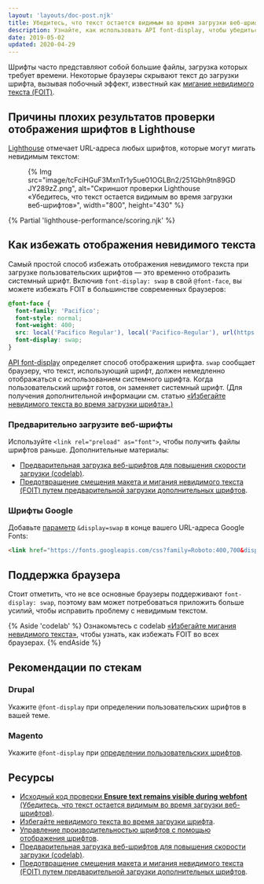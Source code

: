 ```yaml
---
layout: 'layouts/doc-post.njk'
title: Убедитесь, что текст остается видимым во время загрузки веб-шрифта
description: Узнайте, как использовать API font-display, чтобы убедиться, что текст вашей веб-страницы всегда виден пользователям.
date: 2019-05-02
updated: 2020-04-29
---
```


Шрифты часто представляют собой большие файлы, загрузка которых требует времени. Некоторые браузеры скрывают текст до загрузки шрифта, вызывая побочный эффект, известный как [мигание невидимого текста (FOIT)](https://web.dev/avoid-invisible-text/).

## Причины плохих результатов проверки отображения шрифтов в Lighthouse

[Lighthouse](https://developers.google.com/web/tools/lighthouse/) отмечает URL-адреса любых шрифтов, которые могут мигать невидимым текстом:

<figure>{% Img src="image/tcFciHGuF3MxnTr1y5ue01OGLBn2/251Gbh9tn89GDJY289zZ.png", alt="Скриншот проверки Lighthouse «Убедитесь, что текст остается видимым во время загрузки веб-шрифтов»", width="800", height="430" %}</figure>

{% Partial 'lighthouse-performance/scoring.njk' %}

## Как избежать отображения невидимого текста

Самый простой способ избежать отображения невидимого текста при загрузке пользовательских шрифтов — это временно отобразить системный шрифт. Включив `font-display: swap` в свой `@font-face`, вы можете избежать FOIT в большинстве современных браузеров:

```css
@font-face {
  font-family: 'Pacifico';
  font-style: normal;
  font-weight: 400;
  src: local('Pacifico Regular'), local('Pacifico-Regular'), url(https://fonts.gstatic.com/s/pacifico/v12/FwZY7-Qmy14u9lezJ-6H6MmBp0u-.woff2) format('woff2');
  font-display: swap;
}
```

[API font-display](https://developer.mozilla.org/docs/Web/CSS/@font-face/font-display) определяет способ отображения шрифта. `swap` сообщает браузеру, что текст, использующий шрифт, должен немедленно отображаться с использованием системного шрифта. Когда пользовательский шрифт готов, он заменяет системный шрифт. (Для получения дополнительной информации см. статью [«Избегайте невидимого текста во время загрузки шрифта».)](https://web.dev/avoid-invisible-text/)

### Предварительно загрузите веб-шрифты

Используйте `<link rel="preload" as="font">`, чтобы получить файлы шрифтов раньше. Дополнительные материалы:

- [Предварительная загрузка веб-шрифтов для повышения скорости загрузки (codelab)](https://web.dev/codelab-preload-web-fonts/).
- [Предотвращение смещения макета и мигания невидимого текста (FOIT) путем предварительной загрузки дополнительных шрифтов](https://web.dev/preload-optional-fonts/).

### Шрифты Google

Добавьте [параметр](https://developer.mozilla.org/docs/Learn/Common_questions/What_is_a_URL#Basics_anatomy_of_a_URL) `&display=swap` в конце вашего URL-адреса Google Fonts:

```html
<link href="https://fonts.googleapis.com/css?family=Roboto:400,700&display=swap" rel="stylesheet">
```

## Поддержка браузера

Стоит отметить, что не все основные браузеры поддерживают `font-display: swap`, поэтому вам может потребоваться приложить больше усилий, чтобы исправить проблему с невидимым текстом.

{% Aside 'codelab' %} Ознакомьтесь с codelab [«Избегайте мигания невидимого текста»](https://web.dev/codelab-avoid-invisible-text), чтобы узнать, как избежать FOIT во всех браузерах. {% endAside %}

## Рекомендации по стекам

### Drupal

Укажите `@font-display` при определении пользовательских шрифтов в вашей теме.

### Magento

Укажите `@font-display` при [определении пользовательских шрифтов](https://devdocs.magento.com/guides/v2.3/frontend-dev-guide/css-topics/using-fonts.html).

## Ресурсы

- [Исходный код проверки **Ensure text remains visible during webfont** (Убедитесь, что текст остается видимым во время загрузки веб-шрифтов)](https://github.com/GoogleChrome/lighthouse/blob/master/lighthouse-core/audits/font-display.js).
- [Избегайте невидимого текста во время загрузки шрифта](https://web.dev/avoid-invisible-text/).
- [Управление производительностью шрифтов с помощью отображения шрифтов](https://developers.google.com/web/updates/2016/02/font-display).
- [Предварительная загрузка веб-шрифтов для повышения скорости загрузки (codelab)](https://web.dev/codelab-preload-web-fonts/).
- [Предотвращение смещения макета и мигания невидимого текста (FOIT) путем предварительной загрузки дополнительных шрифтов](https://web.dev/preload-optional-fonts/).
